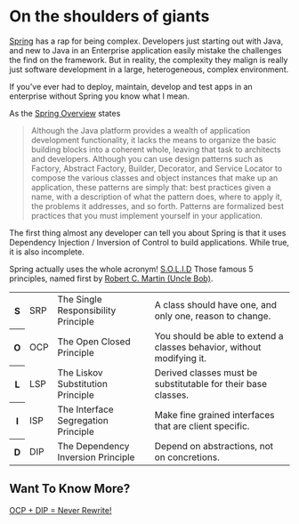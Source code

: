 # On the shoulders of giants

[Spring](http://spring.io) has a rap for being complex.   Developers just starting out with
Java, and new to Java in an Enterprise application easily mistake the challenges
the find on the framework.  But in reality, the complexity they malign is really
just software development in a large, heterogeneous, complex environment.

If you've ever had to deploy, maintain, develop and test apps in an enterprise
without Spring you know what I mean.

As the [Spring Overview](http://docs.spring.io/spring-framework/docs/current/spring-framework-reference/html/overview.html) states
>Although the Java platform provides a wealth of application development functionality,
>it lacks the means to organize the basic building blocks into a coherent whole,
>leaving that task to architects and developers.
>Although you can use design patterns such as Factory, Abstract Factory, Builder, Decorator, and Service Locator
>to compose the various classes and object instances that make up an application,
>these patterns are simply that: best practices given a name,
>with a description of what the pattern does, where to apply it,
>the problems it addresses, and so forth.
>Patterns are formalized best practices that you must implement yourself in your application.

The first thing almost any developer can tell you about Spring is that it uses
Dependency Injection / Inversion of Control to build applications.  While true,
it is also incomplete.

Spring actually uses the whole acronym!  [S.O.L.I.D](http://butunclebob.com/ArticleS.UncleBob.PrinciplesOfOod)
Those famous 5 principles, named first by [Robert C. Martin (Uncle Bob)](http://cleancoder.com).

<table>
<tr>
<th> S </th>
<td> SRP</td>
<td> The Single Responsibility Principle</td>
<td>A class should have one, and only one, reason to change.</td>
</tr>
<tr>
<th>  O </th><td> OCP	</td><td>The Open Closed Principle	</td><td> You should be able to extend a classes behavior, without modifying it. </td></tr>
<tr>
<th>  L </th><td> LSP	</td><td> The Liskov Substitution Principle	</td><td> Derived classes must be substitutable for their base classes. </td></tr>
<tr>
<th>  I </th><td> ISP	</td><td> The Interface Segregation Principle	</td><td> Make fine grained interfaces that are client specific. </td></tr>
<tr>
<th>  D </th><td> DIP	</td><td> The Dependency Inversion Principle	</td><td> Depend on abstractions, not on concretions. </td></tr>
</table>

## Want To Know More?
[OCP + DIP = Never Rewrite!](https://www.youtube.com/watch?v=DJF_sGOs2V4)
